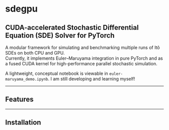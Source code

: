 # sdegpu
## CUDA-accelerated Stochastic Differential Equation (SDE) Solver for PyTorch

A modular framework for simulating and benchmarking multiple runs of Itô SDEs on both CPU and GPU.  
Currently, it implements Euler–Maruyama integration in pure PyTorch and as a fused CUDA kernel for high-performance parallel stochastic simulation.

A lightweight, conceptual notebook is viewable in `euler-maruyama_demo.ipynb`. I am still developing and learning myself!

---
## Features

---

## Installation


